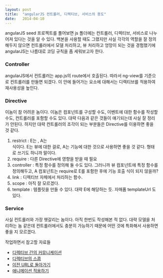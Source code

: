 ```yaml
---
layout: post
title:  "angularJS 컨트롤러, 디렉티브, 서비스의 용도"
date:   2014-04-10
---
```


angularJS seed 프로젝트를 풀어보면 js 폴더에는 컨트롤러, 디렉티브, 서비스로 나누어져 있다는 것을 알 수 있다. 백본을 사용할 때도 그랬지만 사실 각각의 역할을 잘 정의해두지 않으면 컨트롤러에서 모델 처리하고, 뷰 처리하고 엉망이 되는 것을 경험했기에 angularJS는 나름대로 코딩 규칙을 좀 세워보고자 한다. 

### Controller

angularJS에서 컨트롤러는 app.js의 route에서 호출된다. 따라서 ng-view를 기준으로 컨트롤러를 만들면 되겠다. 이 안에 들어가는 요소에 대해서는 디렉티브를 적용하여 재사용성을 높인다.

### Directive

이놈이 참 어려운 놈이다. 이놈은 컴포넌트를 구성할 수도, 이벤트에 대한 함수를 작성할 수도, 컨트롤러를 포함할 수도 있다. 대략 다음과 같은 것들이 얘기되는데 사실 잘 정리가 안된다. 하지만 대략 컨트롤러의 조각이 되는 부분들은 Directive를 이용하면 좋을 것 같다. 

1. restrict : E는 <directeive></directive>, A는 <div directive></div> 식이다. E는 뷰에 대한 걸로, A는 기능에 대한 것으로 사용하면 좋을 것 같다. <directiveA directiveB></directiveA> 형태로 쓰기도 하니까 말이다. 
2. require : 다른 Directive에 영향을 받을 때 필요
3. controller : 특정 함수를 정의해 둘 수도 있다. 그러니까 뷰 컴포넌트에 특정 함수를 정의해두고, A 컴포넌트는 require로 E를 포함한 후에 기능 호출 식이 되지 않을까? 
4. link : 디렉티브 자체에서 처리하는 함수.
5. scope : 아직 잘 모르겠다. 
6. template : 템플릿을 만들 수 있다. 대략 E에 해당하는 듯. 자매품 templateUrl 도 있다.

### Service 

사실 컨트롤러와 가장 헷갈리는 놈이다. 아직 한번도 작성해본 적 없다. 대략 모델을 처리하는 놈 같은데 컨트롤러에서도 충분히 가능하기 때문에 어떤 것에 특화해서 사용하면 좋을 지 모르겠다.


작업하면서 참고할 자료들

* [디렉티브 간의 커뮤니케이션](https://egghead.io/lessons/angularjs-directive-to-directive-communication)
* [디렉티브의 스콥](https://egghead.io/lessons/angularjs-understanding-isolate-scope)
* [이전 URL로 돌아가기](http://stackoverflow.com/questions/15175429/angularjs-getting-previous-route-path)
* [애니메이션 적용하기](http://docs.angularjs.org/guide/animations)
